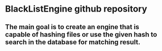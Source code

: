 # BlackListEngine github repository

## The main goal is to create an engine that is capable of hashing files or use the given hash to search in the database for matching result.